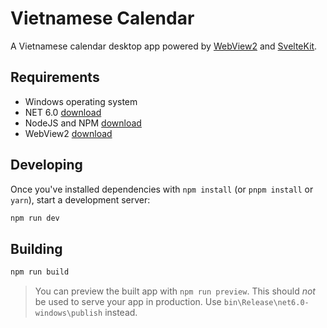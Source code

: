 # Vietnamese Calendar

A Vietnamese calendar desktop app powered by [WebView2](https://developer.microsoft.com/en-us/microsoft-edge/webview2/) and [SvelteKit](https://kit.svelte.dev/).

## Requirements
 - Windows operating system
 - NET 6.0 [download](https://dotnet.microsoft.com/en-us/download)
 - NodeJS and NPM [download](https://nodejs.org/en/download/)
 - WebView2 [download](https://developer.microsoft.com/en-us/microsoft-edge/webview2/)

## Developing

Once you've installed dependencies with `npm install` (or `pnpm install` or `yarn`), start a development server:

```bash
npm run dev
```

## Building

```bash
npm run build
```

> You can preview the built app with `npm run preview`. This should _not_ be used to serve your app in production. Use `bin\Release\net6.0-windows\publish` instead.
